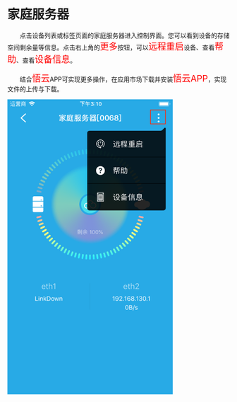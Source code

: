 # 家庭服务器

&emsp;&emsp;点击设备列表或标签页面的家庭服务器进入控制界面。您可以看到设备的存储空间剩余量等信息。点击右上角的<font style='color:#ff0000;font-size:20px'>更多</font>按钮，可以<font style='color:#ff0000;font-size:20px'>远程重启</font>设备、查看<font style='color:#ff0000;font-size:20px'>帮助</font>、查看<font style='color:#ff0000;font-size:20px'>设备信息</font>。

&emsp;&emsp;结合<font style='color:#ff0000;font-size:20px'>悟云</font>APP可实现更多操作，在应用市场下载并安装<font style='color:#ff0000;font-size:20px'>悟云APP</font>，实现文件的上传与下载。

<img src="../images/WiFi/家庭服务器/控制界面.png" width = "375" height = "667">
